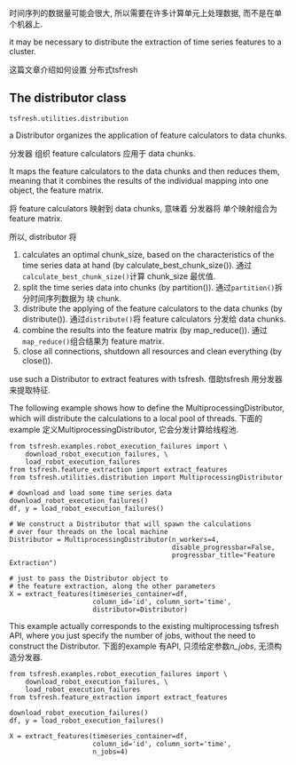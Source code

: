 时间序列的数据量可能会很大, 所以需要在许多计算单元上处理数据, 而不是在单个机器上.

it may be necessary to distribute the extraction of time series features to a cluster. 

这篇文章介绍如何设置 分布式tsfresh

## The distributor class
`tsfresh.utilities.distribution`

a Distributor organizes the application of feature calculators to data chunks. 

分发器 组织 feature calculators 应用于 data chunks.

It maps the feature calculators to the data chunks and then reduces them, 
meaning that it combines the results of the individual mapping into one object, the feature matrix.

将 feature calculators 映射到 data chunks,
意味着 分发器将 单个映射组合为 feature matrix.

所以, distributor 将
1. calculates an optimal chunk_size, based on the characteristics of the time series data at hand (by calculate_best_chunk_size()). 通过 `calculate_best_chunk_size()`计算 chunk_size 最优值.
2. split the time series data into chunks (by partition()). 通过`partition()`拆分时间序列数据为 块 chunk.
3. distribute the applying of the feature calculators to the data chunks (by distribute()). 通过`distribute()`将 feature calculators 分发给 data chunks.
4. combine the results into the feature matrix (by map_reduce()). 通过`map_reduce()`组合结果为 feature matrix.
5. close all connections, shutdown all resources and clean everything (by close()).

use such a Distributor to extract features with tsfresh. 借助tsfresh 用分发器 来提取特征.

The following example shows how to define the MultiprocessingDistributor, which will distribute the calculations to a local pool of threads.
下面的example 定义MultiprocessingDistributor, 它会分发计算给线程池.
```python3
from tsfresh.examples.robot_execution_failures import \
    download_robot_execution_failures, \
    load_robot_execution_failures
from tsfresh.feature_extraction import extract_features
from tsfresh.utilities.distribution import MultiprocessingDistributor

# download and load some time series data
download_robot_execution_failures()
df, y = load_robot_execution_failures()

# We construct a Distributor that will spawn the calculations
# over four threads on the local machine
Distributor = MultiprocessingDistributor(n_workers=4,
                                         disable_progressbar=False,
                                         progressbar_title="Feature Extraction")

# just to pass the Distributor object to
# the feature extraction, along the other parameters
X = extract_features(timeseries_container=df,
                     column_id='id', column_sort='time',
                     distributor=Distributor)
```
This example actually corresponds to the existing multiprocessing tsfresh API, where you just specify the number of jobs, without the need to construct the Distributor.
下面的example 有API, 只须给定参数*n_jobs*, 无须构造分发器.
```python3
from tsfresh.examples.robot_execution_failures import \
    download_robot_execution_failures, \
    load_robot_execution_failures
from tsfresh.feature_extraction import extract_features

download_robot_execution_failures()
df, y = load_robot_execution_failures()

X = extract_features(timeseries_container=df,
                     column_id='id', column_sort='time',
                     n_jobs=4)
```
